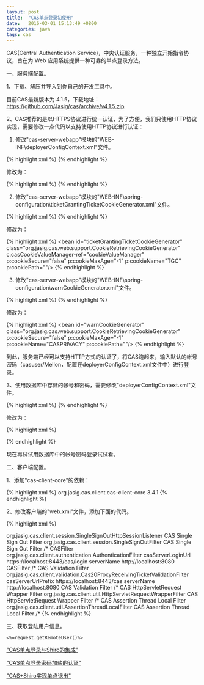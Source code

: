 ```yaml
---
layout: post
title:  "CAS单点登录初使用"
date:   2016-03-01 15:13:49 +0800
categories: java
tags: cas
---
```


CAS(Central Authentication Service)，中央认证服务，一种独立开始指令协议，旨在为 Web 应用系统提供一种可靠的单点登录方法。

一、服务端配置。

1、下载、解压并导入到你自己的开发工具中。

目前CAS最新版本为 4.1.5，下载地址：https://github.com/Jasig/cas/archive/v4.1.5.zip

2、CAS推荐的是以HTTPS协议进行统一认证，为了方便，我们只使用HTTP协议实现，需要修改一点代码以支持使用HTTP协议进行认证：

1) 修改"cas-server-webapp"模块的"WEB-INF\deployerConfigContext.xml"文件。

{% highlight xml %}
<bean id="proxyAuthenticationHandler"
          class="org.jasig.cas.authentication.handler.support.HttpBasedServiceCredentialsAuthenticationHandler"
          p:httpClient-ref="supportsTrustStoreSslSocketFactoryHttpClient"/>
{% endhighlight %}

修改为：

{% highlight xml %}
<bean id="proxyAuthenticationHandler"
          class="org.jasig.cas.authentication.handler.support.HttpBasedServiceCredentialsAuthenticationHandler"
          p:httpClient-ref="supportsTrustStoreSslSocketFactoryHttpClient" p:requireSecure="false"/> <!-- 此处添加 p:requireSecure="false" -->
{% endhighlight %}

2) 修改"cas-server-webapp"模块的"WEB-INF\spring-configuration\ticketGrantingTicketCookieGenerator.xml"文件。

{% highlight xml %}
<bean id="ticketGrantingTicketCookieGenerator" class="org.jasig.cas.web.support.CookieRetrievingCookieGenerator"
          c:casCookieValueManager-ref="cookieValueManager"
          p:cookieSecure="true"
          p:cookieMaxAge="-1"
          p:cookieName="TGC"
          p:cookiePath=""/>
{% endhighlight %}

修改为：

{% highlight xml %}
<bean id="ticketGrantingTicketCookieGenerator" class="org.jasig.cas.web.support.CookieRetrievingCookieGenerator"
          c:casCookieValueManager-ref="cookieValueManager"
          p:cookieSecure="false" <!-- 此处将 true 改为 false -->
          p:cookieMaxAge="-1"
          p:cookieName="TGC"
          p:cookiePath=""/>
{% endhighlight %}

3) 修改"cas-server-webapp"模块的"WEB-INF\spring-configuration\warnCookieGenerator.xml"文件。

{% highlight xml %}
<bean id="warnCookieGenerator" class="org.jasig.cas.web.support.CookieRetrievingCookieGenerator"
          p:cookieSecure="true"
          p:cookieMaxAge="-1"
          p:cookieName="CASPRIVACY"
          p:cookiePath=""/>
{% endhighlight %}

修改为：

{% highlight xml %}
<bean id="warnCookieGenerator" class="org.jasig.cas.web.support.CookieRetrievingCookieGenerator"
          p:cookieSecure="false" <!-- 此处将 true 改为 false -->
          p:cookieMaxAge="-1"
          p:cookieName="CASPRIVACY"
          p:cookiePath=""/>
{% endhighlight %}

到此，服务端已经可以支持HTTP方式的认证了，将CAS跑起来，输入默认的帐号密码（casuser/Mellon，配置在deployerConfigContext.xml文件中）进行登录。

3、使用数据库中存储的帐号和密码，需要修改"deployerConfigContext.xml"文件。

{% highlight xml %}
<bean id="primaryAuthenticationHandler"
          class="org.jasig.cas.authentication.AcceptUsersAuthenticationHandler">
    <property name="users">
        <map>
            <entry key="casuser" value="Mellon"/>
        </map>
    </property>
</bean>
{% endhighlight %}

修改为：

{% highlight xml %}
<bean id="primaryAuthenticationHandler" class="org.jasig.cas.adaptors.jdbc.QueryDatabaseAuthenticationHandler">
    <property name="dataSource" ref="dataSource"/>
    <property name="sql" value="SELECT password FROM table_name WHERE username=?"/>
    <property name="passwordEncoder" ref="passwordEncoder"/>
</bean>

<!-- C3P0 数据源 -->
<bean id="dataSource" class="com.mchange.v2.c3p0.ComboPooledDataSource">
    <property name="driverClass" value="${jdbc.driverClassName}" />
    <property name="jdbcUrl" value="${jdbc.url}" />
    <property name="user" value="${jdbc.username}"/>
    <property name="password" value="${jdbc.password}"/>
    <property name="maxIdleTime" value="${c3p0.maxIdleTime}"/>
</bean>

<bean id="passwordEncoder"
      class="org.jasig.cas.authentication.handler.DefaultPasswordEncoder">
    <constructor-arg index="0" value="MD5"/>
</bean>
{% endhighlight %}

现在再试试用数据库中的帐号密码登录试试看。

二、客户端配置。

1、添加"cas-client-core"的依赖：

{% highlight xml %}
<dependency>
    <groupId>org.jasig.cas.client</groupId>
    <artifactId>cas-client-core</artifactId>
    <version>3.4.1</version>
</dependency>
{% endhighlight %}

2、修改客户端的"web.xml"文件，添加下面的代码。

{% highlight xml %}
<!-- 用于单点退出，该过滤器用于实现单点登出功能，可选配置-->
<listener>
	<listener-class>org.jasig.cas.client.session.SingleSignOutHttpSessionListener</listener-class>
</listener>
 
<!-- 该过滤器用于实现单点登出功能，可选配置。 -->
<filter>
	<filter-name>CAS Single Sign Out Filter</filter-name>
	<filter-class>org.jasig.cas.client.session.SingleSignOutFilter</filter-class>
</filter>
<filter-mapping>
	<filter-name>CAS Single Sign Out Filter</filter-name>
	<url-pattern>/*</url-pattern>
</filter-mapping>
 
<!-- 该过滤器负责用户的认证工作，必须启用它 -->
<filter>
	<filter-name>CASFilter</filter-name>
	<filter-class>org.jasig.cas.client.authentication.AuthenticationFilter</filter-class>
	<init-param>
		<param-name>casServerLoginUrl</param-name>
		<param-value>https://localhost:8443/cas/login</param-value>
		<!--这里的server是服务端的IP-->
	</init-param>
	<init-param>
		<param-name>serverName</param-name>
		<param-value>http://localhost:8080</param-value>
	</init-param>
</filter>
<filter-mapping>
	<filter-name>CASFilter</filter-name>
	<url-pattern>/*</url-pattern>
</filter-mapping>
 
<!-- 该过滤器负责对Ticket的校验工作，必须启用它 -->
<filter>
	<filter-name>CAS Validation Filter</filter-name>
	<filter-class>
		org.jasig.cas.client.validation.Cas20ProxyReceivingTicketValidationFilter</filter-class>
	<init-param>
		<param-name>casServerUrlPrefix</param-name>
		<param-value>https://localhost:8443/cas</param-value>
	</init-param>
	<init-param>
		<param-name>serverName</param-name>
		<param-value>http://localhost:8080</param-value>
	</init-param>
</filter>
<filter-mapping>
	<filter-name>CAS Validation Filter</filter-name>
	<url-pattern>/*</url-pattern>
</filter-mapping>
 
<!--
	该过滤器负责实现HttpServletRequest请求的包裹，
	比如允许开发者通过HttpServletRequest的getRemoteUser()方法获得SSO登录用户的登录名，可选配置。
-->
<filter>
	<filter-name>CAS HttpServletRequest Wrapper Filter</filter-name>
	<filter-class>
		org.jasig.cas.client.util.HttpServletRequestWrapperFilter</filter-class>
</filter>
<filter-mapping>
	<filter-name>CAS HttpServletRequest Wrapper Filter</filter-name>
	<url-pattern>/*</url-pattern>
</filter-mapping>
 
<!--
	该过滤器使得开发者可以通过org.jasig.cas.client.util.AssertionHolder来获取用户的登录名。
	比如AssertionHolder.getAssertion().getPrincipal().getName()。
-->
<filter>
	<filter-name>CAS Assertion Thread Local Filter</filter-name>
	<filter-class>org.jasig.cas.client.util.AssertionThreadLocalFilter</filter-class>
</filter>
<filter-mapping>
	<filter-name>CAS Assertion Thread Local Filter</filter-name>
	<url-pattern>/*</url-pattern>
</filter-mapping>
{% endhighlight %}

三、获取登陆用户信息。

```
<%=request.getRemoteUser()%>
```

["CAS单点登录与Shiro的集成"](integration-of-cas-and-shiro.html "CAS单点登录与Shiro的集成")

["CAS单点登录密码加盐的认证"](cas-username-password-salt-authentication-handler.html "CAS单点登录密码加盐的认证")

["CAS+Shiro实现单点退出"](cas-shiro-logout.html "CAS+Shiro实现单点退出")